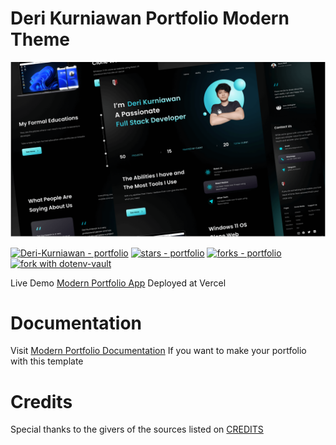 # Deri Kurniawan Portfolio Modern Theme

![Mockup Portfolio](https://github.com/Deri-Kurniawan/modern-portfolio/blob/master/public/Mockup.png)

[![Deri-Kurniawan - portfolio](https://img.shields.io/static/v1?label=Deri-Kurniawan&message=portfolio&color=blue&logo=github)](https://github.com/Deri-Kurniawan/modern-portfolio "Go to GitHub repo")
[![stars - portfolio](https://img.shields.io/github/stars/Deri-Kurniawan/modern-portfolio?style=social)](https://github.com/Deri-Kurniawan/modern-portfolio)
[![forks - portfolio](https://img.shields.io/github/forks/Deri-Kurniawan/modern-portfolio?style=social)](https://github.com/Deri-Kurniawan/modern-portfolio)
[![fork with dotenv-vault](https://badge.dotenv.org/fork.svg?r=1)](https://vault.dotenv.org/project/vlt_c8c326cc8c7bc830d137a1a8f6612b10ff033c992e68bc4a8524acd8cd15a6bd/example)

Live Demo [Modern Portfolio App](https://modern-portfolio.deri.my.id) Deployed at Vercel

# Documentation

Visit [Modern Portfolio Documentation](https://docs.modern-portfolio.deri.my.id) If you want to make your portfolio with this template

# Credits

Special thanks to the givers of the sources listed on [CREDITS](https://github.com/Deri-Kurniawan/modern-portfolio/blob/master/CREDITS.md)
